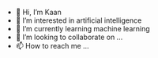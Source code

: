 - 👋 Hi, I’m Kaan
- 👀 I’m interested in artificial intelligence
- 🌱 I’m currently learning machine learning
- 💞️ I’m looking to collaborate on ...
- 📫 How to reach me ...

<!---
KkhAgAnN/KkhAgAnN is a ✨ special ✨ repository because its `README.md` (this file) appears on your GitHub profile.
You can click the Preview link to take a look at your changes.
--->
